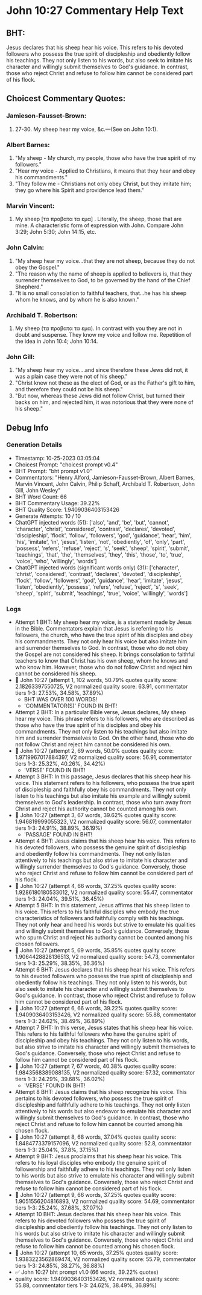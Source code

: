 # John 10:27 Commentary Help Text

## BHT:
Jesus declares that his sheep hear his voice. This refers to his devoted followers who possess the true spirit of discipleship and obediently follow his teachings. They not only listen to his words, but also seek to imitate his character and willingly submit themselves to God's guidance. In contrast, those who reject Christ and refuse to follow him cannot be considered part of his flock.

## Choicest Commentary Quotes:
### Jamieson-Fausset-Brown:
1. 27-30. My sheep hear my voice,
	&c.—(See on John 10:1).

### Albert Barnes:
1. "My sheep - My church, my people, those who have the true spirit of my followers."
2. "Hear my voice - Applied to Christians, it means that they hear and obey his commandments."
3. "They follow me - Christians not only obey Christ, but they imitate him; they go where his Spirit and providence lead them."

### Marvin Vincent:
1. My sheep [τα προβατα τα εμα] . Literally, the sheep, those that are mine. A characteristic form of expression with John. Compare John 3:29; John 5:30; John 14:15, etc.

### John Calvin:
1. "My sheep hear my voice...that they are not sheep, because they do not obey the Gospel."
2. "The reason why the name of sheep is applied to believers is, that they surrender themselves to God, to be governed by the hand of the Chief Shepherd."
3. "It is no small consolation to faithful teachers, that...he has his sheep whom he knows, and by whom he is also known."

### Archibald T. Robertson:
1.  My sheep  (τα προβατα τα εμα). In contrast with you they are not in doubt and suspense. They know my voice and follow me. Repetition of the idea in John 10:4; John 10:14. 

### John Gill:
1. "My sheep hear my voice....and since therefore these Jews did not, it was a plain case they were not of his sheep."
2. "Christ knew not these as the elect of God, or as the Father's gift to him, and therefore they could not be his sheep."
3. "But now, whereas these Jews did not follow Christ, but turned their backs on him, and rejected him, it was notorious that they were none of his sheep."


## Debug Info
### Generation Details
- Timestamp: 10-25-2023 03:05:04
- Choicest Prompt: "choicest prompt v0.4"
- BHT Prompt: "bht prompt v1.0"
- Commentators: "Henry Alford, Jamieson-Fausset-Brown, Albert Barnes, Marvin Vincent, John Calvin, Philip Schaff, Archibald T. Robertson, John Gill, John Wesley"
- BHT Word Count: 66
- BHT Commentary Usage: 39.22%
- BHT Quality Score: 1.9409036403153426
- Generate Attempts: 10 / 10
- ChatGPT injected words (51):
	['also', 'and', 'be', 'but', 'cannot', 'character', 'christ', 'considered', 'contrast', 'declares', 'devoted', 'discipleship', 'flock', 'follow', 'followers', 'god', 'guidance', 'hear', 'him', 'his', 'imitate', 'in', 'jesus', 'listen', 'not', 'obediently', 'of', 'only', 'part', 'possess', 'refers', 'refuse', 'reject', 's', 'seek', 'sheep', 'spirit', 'submit', 'teachings', 'that', 'the', 'themselves', 'they', 'this', 'those', 'to', 'true', 'voice', 'who', 'willingly', 'words']
- ChatGPT injected words (significant words only) (31):
	['character', 'christ', 'considered', 'contrast', 'declares', 'devoted', 'discipleship', 'flock', 'follow', 'followers', 'god', 'guidance', 'hear', 'imitate', 'jesus', 'listen', 'obediently', 'possess', 'refers', 'refuse', 'reject', 's', 'seek', 'sheep', 'spirit', 'submit', 'teachings', 'true', 'voice', 'willingly', 'words']

### Logs
- Attempt 1 BHT: My sheep hear my voice, is a statement made by Jesus in the Bible. Commentators explain that Jesus is referring to his followers, the church, who have the true spirit of his disciples and obey his commandments. They not only hear his voice but also imitate him and surrender themselves to God. In contrast, those who do not obey the Gospel are not considered his sheep. It brings consolation to faithful teachers to know that Christ has his own sheep, whom he knows and who know him. However, those who do not follow Christ and reject him cannot be considered his sheep.
- 🔄 John 10:27 (attempt 1, 102 words, 50.79% quotes quality score: 2.18263397550725, V2 normalized quality score: 63.91, commentator tiers 1-3: 27.53%, 34.58%, 37.89%) 
	- BHT WAS OVER 100 WORDS! 
	- 'COMMENTATOR(S)' FOUND IN BHT!
- Attempt 2 BHT: In a particular Bible verse, Jesus declares, My sheep hear my voice. This phrase refers to his followers, who are described as those who have the true spirit of his disciples and obey his commandments. They not only listen to his teachings but also imitate him and surrender themselves to God. On the other hand, those who do not follow Christ and reject him cannot be considered his own.
- 🔄 John 10:27 (attempt 2, 69 words, 50.0% quotes quality score: 1.9719967017884397, V2 normalized quality score: 56.91, commentator tiers 1-3: 25.32%, 40.26%, 34.42%) 
	- 'VERSE' FOUND IN BHT!
- Attempt 3 BHT: In this passage, Jesus declares that his sheep hear his voice. This statement refers to his followers, who possess the true spirit of discipleship and faithfully obey his commandments. They not only listen to his teachings but also imitate his example and willingly submit themselves to God's leadership. In contrast, those who turn away from Christ and reject his authority cannot be counted among his own.
- 🔄 John 10:27 (attempt 3, 67 words, 39.62% quotes quality score: 1.946819999055323, V2 normalized quality score: 56.07, commentator tiers 1-3: 24.91%, 38.89%, 36.19%) 
	- 'PASSAGE' FOUND IN BHT!
- Attempt 4 BHT: Jesus claims that his sheep hear his voice. This refers to his devoted followers, who possess the genuine spirit of discipleship and obediently follow his commandments. They not only listen attentively to his teachings but also strive to imitate his character and willingly surrender themselves to God's guidance. Conversely, those who reject Christ and refuse to follow him cannot be considered part of his flock.
- 🔄 John 10:27 (attempt 4, 66 words, 37.25% quotes quality score: 1.9286180180533012, V2 normalized quality score: 55.47, commentator tiers 1-3: 24.04%, 39.51%, 36.45%)
- Attempt 5 BHT: In this statement, Jesus affirms that his sheep listen to his voice. This refers to his faithful disciples who embody the true characteristics of followers and faithfully comply with his teachings. They not only hear and heed his words but strive to emulate his qualities and willingly submit themselves to God's guidance. Conversely, those who spurn Christ and reject his authority cannot be counted among his chosen followers.
- 🔄 John 10:27 (attempt 5, 69 words, 35.85% quotes quality score: 1.9064428828136513, V2 normalized quality score: 54.73, commentator tiers 1-3: 25.29%, 38.35%, 36.36%)
- Attempt 6 BHT: Jesus declares that his sheep hear his voice. This refers to his devoted followers who possess the true spirit of discipleship and obediently follow his teachings. They not only listen to his words, but also seek to imitate his character and willingly submit themselves to God's guidance. In contrast, those who reject Christ and refuse to follow him cannot be considered part of his flock.
- 🔄 John 10:27 (attempt 6, 66 words, 39.22% quotes quality score: 1.9409036403153426, V2 normalized quality score: 55.88, commentator tiers 1-3: 24.62%, 38.49%, 36.89%)
- Attempt 7 BHT: In this verse, Jesus states that his sheep hear his voice. This refers to his faithful followers who have the genuine spirit of discipleship and obey his teachings. They not only listen to his words, but also strive to imitate his character and willingly submit themselves to God's guidance. Conversely, those who reject Christ and refuse to follow him cannot be considered part of his flock.
- 🔄 John 10:27 (attempt 7, 67 words, 40.38% quotes quality score: 1.9843568389088135, V2 normalized quality score: 57.32, commentator tiers 1-3: 24.29%, 39.68%, 36.02%) 
	- 'VERSE' FOUND IN BHT!
- Attempt 8 BHT: Jesus claims that his sheep recognize his voice. This pertains to his devoted followers, who possess the true spirit of discipleship and faithfully adhere to his teachings. They not only listen attentively to his words but also endeavor to emulate his character and willingly submit themselves to God's guidance. In contrast, those who reject Christ and refuse to follow him cannot be counted among his chosen flock.
- 🔄 John 10:27 (attempt 8, 68 words, 37.04% quotes quality score: 1.8484773379157096, V2 normalized quality score: 52.8, commentator tiers 1-3: 25.04%, 37.8%, 37.15%)
- Attempt 9 BHT: Jesus proclaims that his sheep hear his voice. This refers to his loyal disciples who embody the genuine spirit of followership and faithfully adhere to his teachings. They not only listen to his words but also strive to emulate his character and willingly submit themselves to God's guidance. Conversely, those who reject Christ and refuse to follow him cannot be considered part of his flock.
- 🔄 John 10:27 (attempt 9, 66 words, 37.25% quotes quality score: 1.9051556204816893, V2 normalized quality score: 54.69, commentator tiers 1-3: 25.24%, 37.68%, 37.07%)
- Attempt 10 BHT: Jesus declares that his sheep hear his voice. This refers to his devoted followers who possess the true spirit of discipleship and obediently follow his teachings. They not only listen to his words but also strive to imitate his character and willingly submit themselves to God's guidance. Conversely, those who reject Christ and refuse to follow him cannot be counted among his chosen flock.
- 🔄 John 10:27 (attempt 10, 65 words, 37.25% quotes quality score: 1.9383223562869474, V2 normalized quality score: 55.79, commentator tiers 1-3: 24.85%, 38.27%, 36.88%)
- ✅ John 10:27 bht prompt v1.0 (66 words, 39.22% quotes)
- quality score: 1.9409036403153426, V2 normalized quality score: 55.88, commentator tiers 1-3: 24.62%, 38.49%, 36.89%)